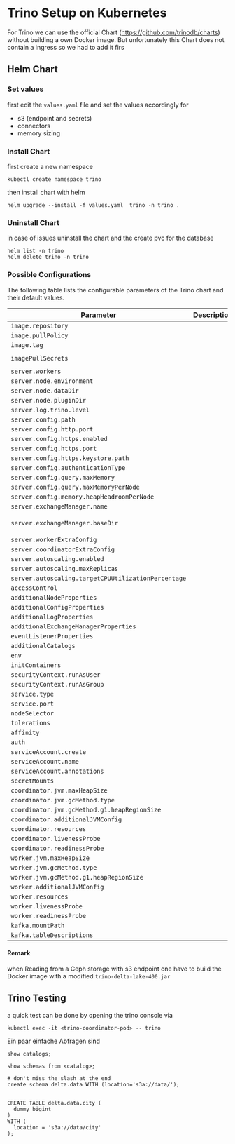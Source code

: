 # Trino Setup on Kubernetes

For Trino we can use the official Chart (https://github.com/trinodb/charts) without building a own Docker image.
But unfortunately this Chart does not contain a ingress so we had to add it firs

## Helm Chart

### Set values

first edit the `values.yaml` file and set the values accordingly for

- s3 (endpoint and secrets)
- connectors
- memory sizing

### Install Chart

first create a new namespace

```consol
kubectl create namespace trino

```

then install chart with helm

```consol
helm upgrade --install -f values.yaml  trino -n trino .

```

### Uninstall Chart

in case of issues uninstall the chart and the create pvc for the database

```
helm list -n trino
helm delete trino -n trino
```

### Possible Configurations

The following table lists the configurable parameters of the Trino chart and their default values.

| Parameter                                           | Description | Default                                           |
| --------------------------------------------------- | ----------- | ------------------------------------------------- |
| `image.repository`                                  |             | `"trinodb/trino"`                                 |
| `image.pullPolicy`                                  |             | `"IfNotPresent"`                                  |
| `image.tag`                                         |             | `"latest"`                                        |
| `imagePullSecrets`                                  |             | `[{"name": "registry-credentials"}]`              |
| `server.workers`                                    |             | `2`                                               |
| `server.node.environment`                           |             | `"production"`                                    |
| `server.node.dataDir`                               |             | `"/data/trino"`                                   |
| `server.node.pluginDir`                             |             | `"/usr/lib/trino/plugin"`                         |
| `server.log.trino.level`                            |             | `"INFO"`                                          |
| `server.config.path`                                |             | `"/etc/trino"`                                    |
| `server.config.http.port`                           |             | `8080`                                            |
| `server.config.https.enabled`                       |             | `false`                                           |
| `server.config.https.port`                          |             | `8443`                                            |
| `server.config.https.keystore.path`                 |             | `""`                                              |
| `server.config.authenticationType`                  |             | `""`                                              |
| `server.config.query.maxMemory`                     |             | `"4GB"`                                           |
| `server.config.query.maxMemoryPerNode`              |             | `"1GB"`                                           |
| `server.config.memory.heapHeadroomPerNode`          |             | `"1GB"`                                           |
| `server.exchangeManager.name`                       |             | `"filesystem"`                                    |
| `server.exchangeManager.baseDir`                    |             | `"/tmp/trino-local-file-system-exchange-manager"` |
| `server.workerExtraConfig`                          |             | `""`                                              |
| `server.coordinatorExtraConfig`                     |             | `""`                                              |
| `server.autoscaling.enabled`                        |             | `false`                                           |
| `server.autoscaling.maxReplicas`                    |             | `5`                                               |
| `server.autoscaling.targetCPUUtilizationPercentage` |             | `50`                                              |
| `accessControl`                                     |             | `{}`                                              |
| `additionalNodeProperties`                          |             | `{}`                                              |
| `additionalConfigProperties`                        |             | `{}`                                              |
| `additionalLogProperties`                           |             | `{}`                                              |
| `additionalExchangeManagerProperties`               |             | `{}`                                              |
| `eventListenerProperties`                           |             | `{}`                                              |
| `additionalCatalogs`                                |             | `{}`                                              |
| `env`                                               |             | `[]`                                              |
| `initContainers`                                    |             | `{}`                                              |
| `securityContext.runAsUser`                         |             | `1000`                                            |
| `securityContext.runAsGroup`                        |             | `1000`                                            |
| `service.type`                                      |             | `"ClusterIP"`                                     |
| `service.port`                                      |             | `8080`                                            |
| `nodeSelector`                                      |             | `{}`                                              |
| `tolerations`                                       |             | `[]`                                              |
| `affinity`                                          |             | `{}`                                              |
| `auth`                                              |             | `{}`                                              |
| `serviceAccount.create`                             |             | `false`                                           |
| `serviceAccount.name`                               |             | `""`                                              |
| `serviceAccount.annotations`                        |             | `{}`                                              |
| `secretMounts`                                      |             | `[]`                                              |
| `coordinator.jvm.maxHeapSize`                       |             | `"8G"`                                            |
| `coordinator.jvm.gcMethod.type`                     |             | `"UseG1GC"`                                       |
| `coordinator.jvm.gcMethod.g1.heapRegionSize`        |             | `"32M"`                                           |
| `coordinator.additionalJVMConfig`                   |             | `{}`                                              |
| `coordinator.resources`                             |             | `{}`                                              |
| `coordinator.livenessProbe`                         |             | `{}`                                              |
| `coordinator.readinessProbe`                        |             | `{}`                                              |
| `worker.jvm.maxHeapSize`                            |             | `"8G"`                                            |
| `worker.jvm.gcMethod.type`                          |             | `"UseG1GC"`                                       |
| `worker.jvm.gcMethod.g1.heapRegionSize`             |             | `"32M"`                                           |
| `worker.additionalJVMConfig`                        |             | `{}`                                              |
| `worker.resources`                                  |             | `{}`                                              |
| `worker.livenessProbe`                              |             | `{}`                                              |
| `worker.readinessProbe`                             |             | `{}`                                              |
| `kafka.mountPath`                                   |             | `"/etc/trino/schemas"`                            |
| `kafka.tableDescriptions`                           |             | `{}`                                              |

#### Remark

when Reading from a Ceph storage with s3 endpoint one have to build the Docker image with a modified `trino-delta-lake-400.jar`

## Trino Testing

a quick test can be done by opening the trino console via

```
kubectl exec -it <trino-coordinator-pod> -- trino
```

Ein paar einfache Abfragen sind

```
show catalogs;

show schemas from <catalog>;

# don't miss the slash at the end
create schema delta.data WITH (location='s3a://data/');


CREATE TABLE delta.data.city (
  dummy bigint
)
WITH (
  location = 's3a://data/city'
);


```

